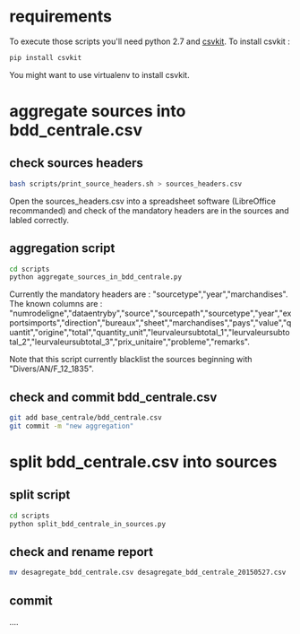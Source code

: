 
# requirements

To execute those scripts you'll need python 2.7 and [csvkit](https://csvkit.readthedocs.org/en/0.9.1/).
To install csvkit :

```bash
pip install csvkit
```

You might want to use virtualenv to install csvkit.

# aggregate sources into bdd_centrale.csv

## check sources headers

```bash
bash scripts/print_source_headers.sh > sources_headers.csv
```

Open the sources_headers.csv into a spreadsheet software (LibreOffice recommanded) and check of the mandatory headers are in the sources and labled correctly.

## aggregation script

```bash
cd scripts
python aggregate_sources_in_bdd_centrale.py
```

Currently the mandatory headers are : "sourcetype","year","marchandises".
The known columns are : "numrodeligne","dataentryby","source","sourcepath","sourcetype","year","exportsimports","direction","bureaux","sheet","marchandises","pays","value","quantit","origine","total","quantity_unit","leurvaleursubtotal_1","leurvaleursubtotal_2","leurvaleursubtotal_3","prix_unitaire","probleme","remarks".

Note that this script currently blacklist the sources beginning with "Divers/AN/F_12_1835".


## check and commit bdd_centrale.csv

```bash
git add base_centrale/bdd_centrale.csv
git commit -m "new aggregation"
```

# split bdd_centrale.csv into sources

## split script

```bash
cd scripts
python split_bdd_centrale_in_sources.py
```
## check and rename report 

```bash
mv desagregate_bdd_centrale.csv desagregate_bdd_centrale_20150527.csv
```

## commit 

....




